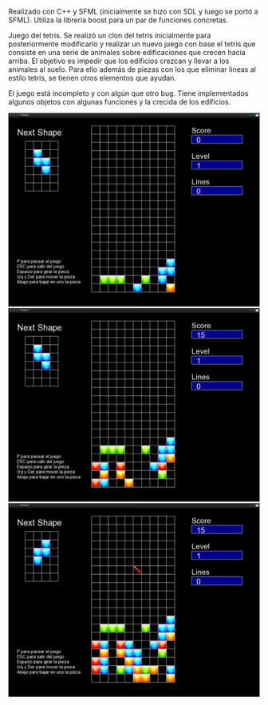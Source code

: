 Realizado con C++ y SFML (inicialmente se hizo con SDL y luego se portó 
a SFML). Utiliza la librería boost para un par de funciones concretas.

Juego del tetris. Se realizó un clon del tetris inicialmente para 
posteriormente modificarlo y realizar un nuevo juego con base el tetris 
que consiste en una serie de animales sobre edificaciones que crecen 
hacia arriba. El objetivo es impedir que los edificios crezcan y llevar 
a los animales al suelo. Para ello además de piezas con los que eliminar 
lineas al estilo tetris, se tienen otros elementos que ayudan.

El juego está incompleto y con algún que otro bug. Tiene implementados 
algunos objetos con algunas funciones y la crecida de los edificios.

![Alt text](Tetris_091.png?raw=true "Shape falling")
![Alt text](Tetris_092.png?raw=true "Shape falling")
![Alt text](Tetris_093.png?raw=true "Shape falling")